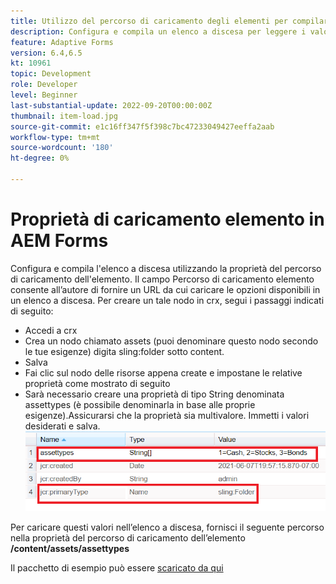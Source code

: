 ```yaml
---
title: Utilizzo del percorso di caricamento degli elementi per compilare l’elenco a discesa
description: Configura e compila un elenco a discesa per leggere i valori da un nodo crx
feature: Adaptive Forms
version: 6.4,6.5
kt: 10961
topic: Development
role: Developer
level: Beginner
last-substantial-update: 2022-09-20T00:00:00Z
thumbnail: item-load.jpg
source-git-commit: e1c16ff347f5f398c7bc47233049427eeffa2aab
workflow-type: tm+mt
source-wordcount: '180'
ht-degree: 0%

---
```


# Proprietà di caricamento elemento in AEM Forms

Configura e compila l&#39;elenco a discesa utilizzando la proprietà del percorso di caricamento dell&#39;elemento.
Il campo Percorso di caricamento elemento consente all’autore di fornire un URL da cui caricare le opzioni disponibili in un elenco a discesa.
Per creare un tale nodo in crx, segui i passaggi indicati di seguito:
* Accedi a crx
* Crea un nodo chiamato assets (puoi denominare questo nodo secondo le tue esigenze) digita sling:folder sotto content.
* Salva
* Fai clic sul nodo delle risorse appena create e impostane le relative proprietà come mostrato di seguito
* Sarà necessario creare una proprietà di tipo String denominata assettypes (è possibile denominarla in base alle proprie esigenze).Assicurarsi che la proprietà sia multivalore. Immetti i valori desiderati e salva.
   ![item-load-path](assets/item-load-path-crx.png)

Per caricare questi valori nell’elenco a discesa, fornisci il seguente percorso nella proprietà del percorso di caricamento dell’elemento  **/content/assets/assettypes**

Il pacchetto di esempio può essere [scaricato da qui](assets/item-load-path-package.zip)
